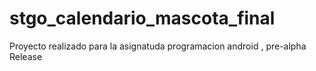 # stgo_calendario_mascota_final

Proyecto realizado para la asignatuda programacion android , pre-alpha Release
